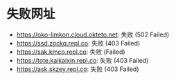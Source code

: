# 失败网址
- https://oko-limkon.cloud.okteto.net: 失败 (502
Failed)
- https://ssd.zockq.repl.co: 失败 (403
Failed)
- https://sak.kmco.repl.co: 失败 (Failed)
- https://tote.kaikaixin.repl.co: 失败 (403
Failed)
- https://ask.skzey.repl.co: 失败 (403
Failed)
